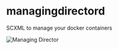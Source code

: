 # managingdirectord
SCXML to manage your docker containers

![Managing Director](http://desm-visualization.herokuapp.com/render?scxml=https://cdn.rawgit.com/JacobeanRnD/managingdirectord/master/managing-director.scxml)
